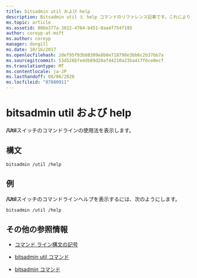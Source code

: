 ```yaml
---
title: bitsadmin util および help
description: Bitsadmin util と help コマンドのリファレンス記事です。これにより、/util スイッチのコマンドラインの使用法が表示されます。
ms.topic: article
ms.assetid: 806e377a-3022-4764-b451-0aa4f754f195
author: coreyp-at-msft
ms.author: coreyp
manager: dongill
ms.date: 10/16/2017
ms.openlocfilehash: 2def95f93b88309e8b0e718798e3bb6c2b37bb7a
ms.sourcegitcommit: 53d526bfeddb89d28af44210a23ba417f6ce0ecf
ms.translationtype: MT
ms.contentlocale: ja-JP
ms.lasthandoff: 08/06/2020
ms.locfileid: "87880911"
---
```

# <a name="bitsadmin-util-and-help"></a>bitsadmin util および help

**/Util**スイッチのコマンドラインの使用法を表示します。

## <a name="syntax"></a>構文

```
bitsadmin /util /help
```

## <a name="examples"></a>例

**/Util**スイッチのコマンドラインヘルプを表示するには、次のようにします。

```
bitsadmin /util /help
```

## <a name="additional-references"></a>その他の参照情報

- [コマンド ライン構文の記号](command-line-syntax-key.md)

- [bitsadmin util コマンド](bitsadmin-util.md)

- [bitsadmin コマンド](bitsadmin.md)
